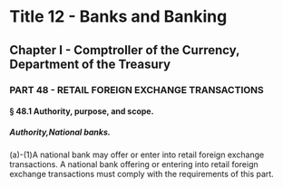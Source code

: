 
# Title 12 - Banks and Banking
## Chapter I - Comptroller of the Currency, Department of the Treasury
### PART 48 - RETAIL FOREIGN EXCHANGE TRANSACTIONS
#### § 48.1 Authority, purpose, and scope.
##### Authority,National banks.

(a)-(1)A national bank may offer or enter into retail foreign exchange transactions. A national bank offering or entering into retail foreign exchange transactions must comply with the requirements of this part.
